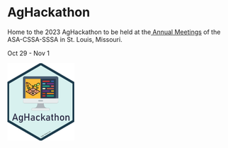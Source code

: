 # AgHackathon

Home to the 2023 AgHackathon to be held at the[ Annual Meetings](https://www.acsmeetings.org/) of the ASA-CSSA-SSSA in St. Louis, Missouri.

Oct 29 - Nov 1

<img src="images/AgHackathon_logo.png"  width="30%" height="30%">